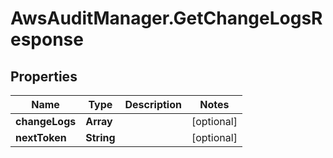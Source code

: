 # AwsAuditManager.GetChangeLogsResponse

## Properties

Name | Type | Description | Notes
------------ | ------------- | ------------- | -------------
**changeLogs** | **Array** |  | [optional] 
**nextToken** | **String** |  | [optional] 


